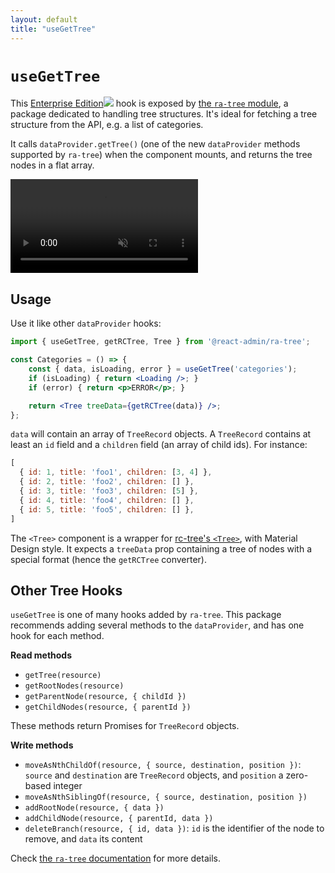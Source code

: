 ```yaml
---
layout: default
title: "useGetTree"
---
```


# `useGetTree`

This [Enterprise Edition](https://marmelab.com/ra-enterprise)<img class="icon" src="./img/premium.svg" /> hook is exposed by [the `ra-tree` module](https://marmelab.com/ra-enterprise/modules/ra-tree), a package dedicated to handling tree structures. It's ideal for fetching a tree structure from the API, e.g. a list of categories.

It calls `dataProvider.getTree()` (one of the new `dataProvider` methods supported by `ra-tree`) when the component mounts, and returns the tree nodes in a flat array.

<video controls autoplay playsinline muted loop>
  <source src="https://marmelab.com/ra-enterprise/modules/assets/ra-tree-overview.mp4" type="video/mp4" />
  Your browser does not support the video tag.
</video>

## Usage

Use it like other `dataProvider` hooks:

```jsx
import { useGetTree, getRCTree, Tree } from '@react-admin/ra-tree';

const Categories = () => {
    const { data, isLoading, error } = useGetTree('categories');
    if (isLoading) { return <Loading />; }
    if (error) { return <p>ERROR</p>; }

    return <Tree treeData={getRCTree(data)} />;
};
```

`data` will contain an array of `TreeRecord` objects. A `TreeRecord` contains at least an `id` field and a `children` field (an array of child ids). For instance:

```js
[
  { id: 1, title: 'foo1', children: [3, 4] },
  { id: 2, title: 'foo2', children: [] },
  { id: 3, title: 'foo3', children: [5] },
  { id: 4, title: 'foo4', children: [] },
  { id: 5, title: 'foo5', children: [] },
]
 ```

 The `<Tree>` component is a wrapper for [rc-tree's `<Tree>`](https://github.com/react-component/tree#tree-props), with Material Design style. It expects a `treeData` prop containing a tree of nodes with a special format (hence the `getRCTree` converter).

## Other Tree Hooks

`useGetTree` is one of many hooks added by `ra-tree`. This package recommends adding several methods to the `dataProvider`, and has one hook for each method.

**Read methods**

-   `getTree(resource)`
-   `getRootNodes(resource)`
-   `getParentNode(resource, { childId })`
-   `getChildNodes(resource, { parentId })`

These methods return Promises for `TreeRecord` objects.

**Write methods**

-   `moveAsNthChildOf(resource, { source, destination, position })`: `source` and `destination` are `TreeRecord` objects, and `position` a zero-based integer
-   `moveAsNthSiblingOf(resource, { source, destination, position })`
-   `addRootNode(resource, { data })`
-   `addChildNode(resource, { parentId, data })`
-   `deleteBranch(resource, { id, data })`: `id` is the identifier of the node to remove, and `data` its content

Check [the `ra-tree` documentation](https://marmelab.com/ra-enterprise/modules/ra-tree) for more details.
